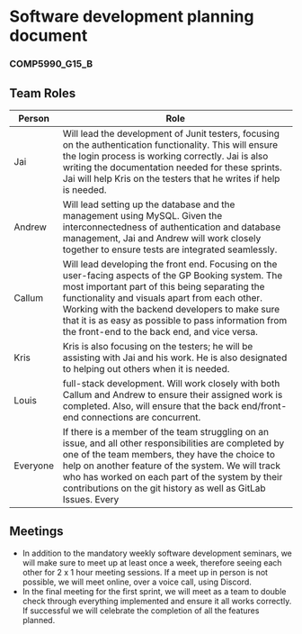 # Software development planning document
### COMP5990_G15_B
## Team Roles

| Person        | Role |
| ------------- | ---- |
| Jai       | Will lead the development of Junit testers, focusing on the authentication functionality. This will ensure the login process is working correctly. Jai is also writing the documentation needed for these sprints. Jai will help Kris on the testers that he writes if help is needed.|
| Andrew     | Will lead setting up the database and the management using MySQL. Given the interconnectedness of authentication and database management, Jai and Andrew will work closely together to ensure tests are integrated seamlessly. |
Callum      | Will lead developing the front end. Focusing on the user-facing aspects of the GP Booking system. The most important part of this being separating the functionality and visuals apart from each other. Working with the backend developers to make sure that it is as easy as possible to pass information from the front-end to the back end, and vice versa. |
| Kris       | Kris is also focusing on the testers; he will be assisting with Jai and his work. He is also designated to helping out others when it is needed. |
| Louis     | full-stack development. Will work closely with both Callum and Andrew to ensure their assigned work is completed. Also, will ensure that the back end/front-end connections are concurrent. |
| Everyone  | If there is a member of the team struggling on an issue, and all other responsibilities are completed by one of the team members, they have the choice to help on another feature of the system. We will track who has worked on each part of the system by their contributions on the git history as well as GitLab Issues. Every |

## Meetings 
* In addition to the mandatory weekly software development seminars, we will make sure to meet up at least once a week, therefore seeing each other for 2 x 1 hour meeting sessions. If a meet up in person is not possible, we will meet online, over a voice call, using Discord.
* In the final meeting for the first sprint, we will meet as a team to double check through everything implemented and ensure it all works correctly. If successful we will celebrate the completion of all the features planned.

